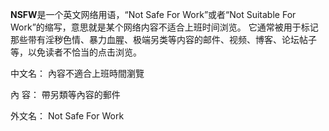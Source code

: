 **NSFW**是一个英文网络用语，“Not Safe For Work”或者“Not Suitable For Work”的缩写，意思就是某个网络内容不适合上班时间浏览。 它通常被用于标记那些带有淫秽色情、暴力血腥、极端另类等内容的邮件、视频、博客、论坛帖子等，以免读者不恰当的点击浏览。

中文名： 內容不適合上班時間瀏覽

內 容： 帶另類等內容的郵件

外文名： Not Safe For Work
